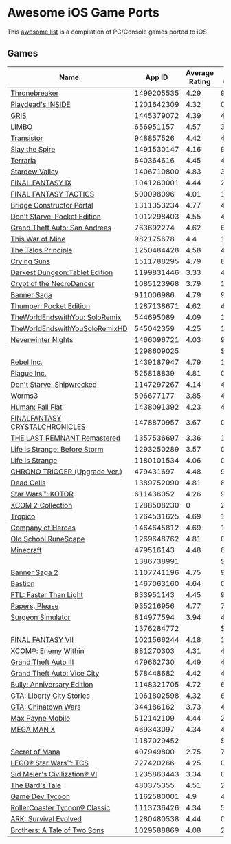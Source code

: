 # Awesome iOS Game Ports

This [awesome list](https://github.com/sindresorhus/awesome#readme) is a compilation of PC/Console games ported to iOS

## Games

Name | App ID | Average Rating | Price (USD)
--- | --- | --- | ---
[Thronebreaker](https://apps.apple.com/ie/app/thronebreaker/id1499205535) | 1499205535 | 4.29 | 9.99$ 
[Playdead's INSIDE](https://apps.apple.com/ie/app/thronebreaker/id1201642309) | 1201642309 | 4.32 | 0.0$ 
[GRIS](https://apps.apple.com/ie/app/thronebreaker/id1445379072) | 1445379072 | 4.39 | 4.99$ 
[LIMBO](https://apps.apple.com/ie/app/thronebreaker/id656951157) | 656951157 | 4.57 | 3.99$ 
[Transistor](https://apps.apple.com/ie/app/thronebreaker/id948857526) | 948857526 | 4.42 | 4.99$ 
[Slay the Spire](https://apps.apple.com/ie/app/thronebreaker/id1491530147) | 1491530147 | 4.16 | 9.99$ 
[Terraria](https://apps.apple.com/ie/app/thronebreaker/id640364616) | 640364616 | 4.45 | 4.99$ 
[Stardew Valley](https://apps.apple.com/ie/app/thronebreaker/id1406710800) | 1406710800 | 4.83 | 3.99$ 
[FINAL FANTASY Ⅸ](https://apps.apple.com/ie/app/thronebreaker/id1041260001) | 1041260001 | 4.44 | 20.99$ 
[FINAL FANTASY TACTICS](https://apps.apple.com/ie/app/thronebreaker/id500098096) | 500098096 | 4.01 | 15.99$ 
[Bridge Constructor Portal](https://apps.apple.com/ie/app/thronebreaker/id1311353234) | 1311353234 | 4.77 | 4.99$ 
[Don't Starve: Pocket Edition](https://apps.apple.com/ie/app/thronebreaker/id1012298403) | 1012298403 | 4.55 | 4.99$ 
[Grand Theft Auto: San Andreas](https://apps.apple.com/ie/app/thronebreaker/id763692274) | 763692274 | 4.62 | 6.99$ 
[This War of Mine](https://apps.apple.com/ie/app/thronebreaker/id982175678) | 982175678 | 4.4 | 14.99$ 
[The Talos Principle](https://apps.apple.com/ie/app/thronebreaker/id1250484428) | 1250484428 | 4.58 | 4.99$ 
[Crying Suns](https://apps.apple.com/ie/app/thronebreaker/id1511788295) | 1511788295 | 4.79 | 8.99$ 
[Darkest Dungeon:Tablet Edition](https://apps.apple.com/ie/app/thronebreaker/id1199831446) | 1199831446 | 3.33 | 4.99$ 
[Crypt of the NecroDancer](https://apps.apple.com/ie/app/thronebreaker/id1085123968) | 1085123968 | 3.79 | 1.99$ 
[Banner Saga](https://apps.apple.com/ie/app/thronebreaker/id911006986) | 911006986 | 4.79 | 9.99$ 
[Thumper: Pocket Edition](https://apps.apple.com/ie/app/thronebreaker/id1287138671) | 1287138671 | 4.62 | 4.99$ 
[TheWorldEndswithYou: SoloRemix](https://apps.apple.com/ie/app/thronebreaker/id544695089) | 544695089 | 4.09 | 17.99$ 
[TheWorldEndswithYouSoloRemixHD](https://apps.apple.com/ie/app/thronebreaker/id545042359) | 545042359 | 4.25 | 19.99$ 
[Neverwinter Nights](https://apps.apple.com/ie/app/thronebreaker/id1466096721) | 1466096721 | 4.03 | 9.99$ 
[](https://apps.apple.com/ie/app/thronebreaker/id1298609025) | 1298609025 |  | $ 
[Rebel Inc.](https://apps.apple.com/ie/app/thronebreaker/id1439187947) | 1439187947 | 4.79 | 1.99$ 
[Plague Inc.](https://apps.apple.com/ie/app/thronebreaker/id525818839) | 525818839 | 4.81 | 0.99$ 
[Don't Starve: Shipwrecked](https://apps.apple.com/ie/app/thronebreaker/id1147297267) | 1147297267 | 4.14 | 4.99$ 
[Worms3](https://apps.apple.com/ie/app/thronebreaker/id596677177) | 596677177 | 3.85 | 4.99$ 
[Human: Fall Flat](https://apps.apple.com/ie/app/thronebreaker/id1438091392) | 1438091392 | 4.23 | 4.99$ 
[FINALFANTASY CRYSTALCHRONICLES](https://apps.apple.com/ie/app/thronebreaker/id1478870957) | 1478870957 | 3.67 | 0.0$ 
[THE LAST REMNANT Remastered](https://apps.apple.com/ie/app/thronebreaker/id1357536697) | 1357536697 | 3.36 | 19.99$ 
[Life is Strange: Before Storm](https://apps.apple.com/ie/app/thronebreaker/id1293250289) | 1293250289 | 3.57 | 0.0$ 
[Life Is Strange](https://apps.apple.com/ie/app/thronebreaker/id1180101534) | 1180101534 | 4.06 | 0.0$ 
[CHRONO TRIGGER (Upgrade Ver.)](https://apps.apple.com/ie/app/thronebreaker/id479431697) | 479431697 | 4.48 | 9.99$ 
[Dead Cells](https://apps.apple.com/ie/app/thronebreaker/id1389752090) | 1389752090 | 4.81 | 8.99$ 
[Star Wars™: KOTOR](https://apps.apple.com/ie/app/thronebreaker/id611436052) | 611436052 | 4.26 | 9.99$ 
[XCOM 2 Collection](https://apps.apple.com/ie/app/thronebreaker/id1288508230) | 1288508230 | 0 | 24.99$ 
[Tropico](https://apps.apple.com/ie/app/thronebreaker/id1264531625) | 1264531625 | 4.69 | 11.99$ 
[Company of Heroes](https://apps.apple.com/ie/app/thronebreaker/id1464645812) | 1464645812 | 4.69 | 13.99$ 
[Old School RuneScape](https://apps.apple.com/ie/app/thronebreaker/id1269648762) | 1269648762 | 4.81 | 0.0$ 
[Minecraft](https://apps.apple.com/ie/app/thronebreaker/id479516143) | 479516143 | 4.48 | 6.99$ 
[](https://apps.apple.com/ie/app/thronebreaker/id1386738991) | 1386738991 |  | $ 
[Banner Saga 2](https://apps.apple.com/ie/app/thronebreaker/id1107741196) | 1107741196 | 4.75 | 9.99$ 
[Bastion](https://apps.apple.com/ie/app/thronebreaker/id1467063160) | 1467063160 | 4.64 | 0.0$ 
[FTL: Faster Than Light](https://apps.apple.com/ie/app/thronebreaker/id833951143) | 833951143 | 4.45 | 9.99$ 
[Papers, Please](https://apps.apple.com/ie/app/thronebreaker/id935216956) | 935216956 | 4.77 | 7.99$ 
[Surgeon Simulator](https://apps.apple.com/ie/app/thronebreaker/id814977594) | 814977594 | 3.94 | 4.99$ 
[](https://apps.apple.com/ie/app/thronebreaker/id1376284772) | 1376284772 |  | $ 
[FINAL FANTASY VII](https://apps.apple.com/ie/app/thronebreaker/id1021566244) | 1021566244 | 4.18 | 15.99$ 
[XCOM®: Enemy Within](https://apps.apple.com/ie/app/thronebreaker/id881270303) | 881270303 | 4.31 | 4.99$ 
[Grand Theft Auto III](https://apps.apple.com/ie/app/thronebreaker/id479662730) | 479662730 | 4.49 | 4.99$ 
[Grand Theft Auto: Vice City](https://apps.apple.com/ie/app/thronebreaker/id578448682) | 578448682 | 4.42 | 4.99$ 
[Bully: Anniversary Edition](https://apps.apple.com/ie/app/thronebreaker/id1148321705) | 1148321705 | 4.72 | 6.99$ 
[GTA: Liberty City Stories](https://apps.apple.com/ie/app/thronebreaker/id1061802598) | 1061802598 | 4.32 | 6.99$ 
[GTA: Chinatown Wars](https://apps.apple.com/ie/app/thronebreaker/id344186162) | 344186162 | 3.73 | 4.99$ 
[Max Payne Mobile](https://apps.apple.com/ie/app/thronebreaker/id512142109) | 512142109 | 4.44 | 2.99$ 
[MEGA MAN X](https://apps.apple.com/ie/app/thronebreaker/id469343097) | 469343097 | 4.34 | 4.99$ 
[](https://apps.apple.com/ie/app/thronebreaker/id1187029452) | 1187029452 |  | $ 
[Secret of Mana](https://apps.apple.com/ie/app/thronebreaker/id407949800) | 407949800 | 2.75 | 7.99$ 
[LEGO® Star Wars™: TCS](https://apps.apple.com/ie/app/thronebreaker/id727420266) | 727420266 | 4.25 | 0.0$ 
[Sid Meier's Civilization® VI](https://apps.apple.com/ie/app/thronebreaker/id1235863443) | 1235863443 | 3.34 | 0.0$ 
[The Bard's Tale](https://apps.apple.com/ie/app/thronebreaker/id480375355) | 480375355 | 4.51 | 2.99$ 
[Game Dev Tycoon](https://apps.apple.com/ie/app/thronebreaker/id1162580001) | 1162580001 | 4.9 | 4.99$ 
[RollerCoaster Tycoon® Classic](https://apps.apple.com/ie/app/thronebreaker/id1113736426) | 1113736426 | 4.34 | 5.99$ 
[ARK: Survival Evolved](https://apps.apple.com/ie/app/thronebreaker/id1280480538) | 1280480538 | 4.44 | 0.0$ 
[Brothers: A Tale of Two Sons](https://apps.apple.com/ie/app/thronebreaker/id1029588869) | 1029588869 | 4.08 | 2.99$ 
